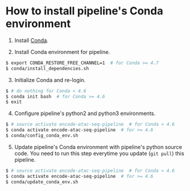 # How to install pipeline's Conda environment

1) Install [Conda](https://docs.conda.io/en/latest/miniconda.html).

2) Install Conda environment for pipeline.

  ```bash
  $ export CONDA_RESTORE_FREE_CHANNEL=1  # for Conda >= 4.7
  $ conda/install_dependencies.sh
  ```

3) Initialize Conda and re-login.

  ```bash
  $ # do nothing for Conda < 4.6
  $ conda init bash  # for Conda >= 4.6
  $ exit
  ```

4) Configure pipeline's python2 and python3 environments.

  ```bash
  $ # source activate encode-atac-seq-pipeline  # for Conda < 4.6
  $ conda activate encode-atac-seq-pipeline  # for >= 4.6
  $ conda/config_conda_env.sh
  ```

5) Update pipeline's Conda environment with pipeline's python source code. You need to run this step everytime you update (`git pull`) this pipeline.

  ```bash
  $ # source activate encode-atac-seq-pipeline  # for Conda < 4.6
  $ conda activate encode-atac-seq-pipeline  # for >= 4.6
  $ conda/update_conda_env.sh
  ```
